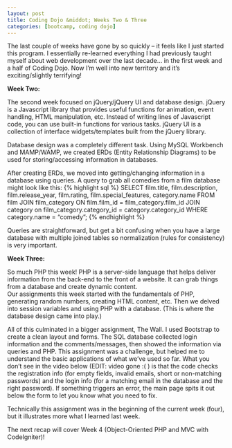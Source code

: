 ```yaml
---
layout: post
title: Coding Dojo &middot; Weeks Two & Three
categories: [bootcamp, coding dojo]
---
```


The last couple of weeks have gone by so quickly – it feels like I just started this program. I essentially re-learned everything I had previously taught myself about web development over the last decade… in the first week and a half of Coding Dojo. Now I’m well into new territory and it’s exciting/slightly terrifying!

<!--more-->
**Week Two:**

The second week focused on jQuery/jQuery UI and database design. jQuery is a Javascript library that provides useful functions for animation, event handling, HTML manipulation, etc. Instead of writing lines of Javascript code, you can use built-in functions for various tasks. jQuery UI is a collection of interface widgets/templates built from the jQuery library.

Database design was a completely different task. Using MySQL Workbench and MAMP/WAMP, we created ERDs (Entity Relationship Diagrams) to be used for storing/accessing information in databases.

After creating ERDs, we moved into getting/changing information in a database using queries.
A query to grab all comedies from a film database might look like this:
{% highlight sql %}
SELECT film.title, film.description, film.release_year, film.rating, film.special_features, category.name
FROM film
JOIN film_category ON film.film_id = film_category.film_id
JOIN category on film_category.category_id = category.category_id
WHERE category.name = “comedy”;
{% endhighlight %}

Queries are straightforward, but get a bit confusing when you have a large database with multiple joined tables so normalization (rules for consistency) is very important.</p>

**Week Three:**

So much PHP this week! PHP is a server-side language that helps deliver information from the back-end to the front of a website. It can grab things from a database and create dynamic content.<br />
Our assignments this week started with the fundamentals of PHP, generating random numbers, creating HTML content, etc. Then we delved into session variables and using PHP with a database. (This is where the database design came into play.)

All of this culminated in a bigger assignment, The Wall. I used Bootstrap to create a clean layout and forms. The SQL database collected login information and the comments/messages, then showed the information via queries and PHP. This assignment was a challenge, but helped me to understand the basic applications of what we’ve used so far. What you don’t see in the video below (EDIT: video gone :( ) is that the code checks the registration info (for empty fields, invalid emails, short or non-matching passwords) and the login info (for a matching email in the database and the right password). If something triggers an error, the main page spits it out below the form to let you know what you need to fix.

Technically this assignment was in the beginning of the current week (four), but it illustrates more what I learned last week.

The next recap will cover Week 4 (Object-Oriented PHP and MVC with CodeIgniter)!